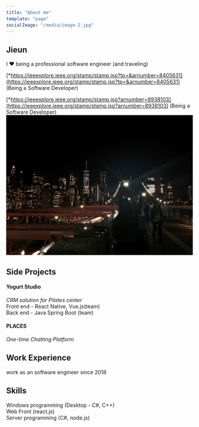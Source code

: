 ```yaml
---
title: "About me"
template: "page"
socialImage: "/media/image-2.jpg"
---
```


## Jieun

I ❤️ being a professional software engineer (and traveling)

[\*https://ieeexplore.ieee.org/stamp/stamp.jsp?tp=&arnumber=8405631](https://ieeexplore.ieee.org/stamp/stamp.jsp?tp=&arnumber=8405631) (Being a Software Developer)

[\*https://ieeexplore.ieee.org/stamp/stamp.jsp?arnumber=8938103](https://ieeexplore.ieee.org/stamp/stamp.jsp?arnumber=8938103) (Being a Software Developer)
![bridge](/media/bridge.jpg)

## Side Projects

#### Yogurt Studio

_CRM solution for Pilates center_
<br />Front end - React Native, Vue.js(team)
<br />Back end - Java Spring Boot (team)

#### PLACES

_One-time Chatting Platform_

## Work Experience

work as an software engineer since 2018

## Skills

Windows programming (Desktop - C#, C++)
<br />Web Front (react.js)
<br />Server programming (C#, node.js)
